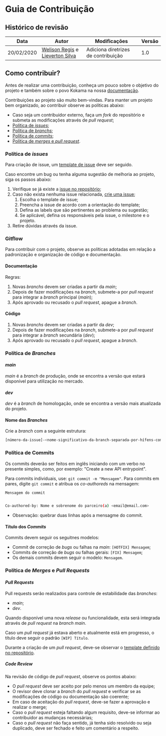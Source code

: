 # Guia de Contribuição

## Histórico de revisão

| Data       | Autor                                                                                          | Modificações                        | Versão |
| ---------- | ---------------------------------------------------------------------------------------------- | ----------------------------------- | ------ |
| 20/02/2020 | [Welison Regis](https://github.com/WelisonR) e [Lieverton Silva](https://github.com/lievertom) | Adiciona diretrizes de contribuição | 1.0    |

## Como contribuir?

Antes de realizar uma contribuição, conheça um pouco sobre o objetivo do projeto e também sobre o povo Kokama na nossa [documentação](https://fga-eps-mds.github.io/2020.2-Projeto-Kokama-Wiki/).

Contribuições ao projeto são muito bem-vindas. Para manter um projeto bem organizado, ao contribuir observe as políticas abaixo:

- Caso seja um contribuidor externo, faça um _fork_ do repositório e submeta as modificações através de _pull request_;
- [Política de _issues_](#politica-de-issues);
- [Política de _branchs_](#politica-de-branches);
- [Política de _commits_](#politica-de-commits);
- [Política de _merges_ e _pull request_](#politica-de-merges-e-pull-requests).

### Política de _issues_

Para criação de issue, um [template de issue](https://github.com/fga-eps-mds/2020.2-Projeto-Kokama-Wiki/issues/new/choose) deve ser seguido.

Caso encontre um bug ou tenha alguma sugestão de melhoria ao projeto, siga os passos abaixo:

1. Verifique se já existe a [issue no repositório](https://github.com/fga-eps-mds/2020.2-Projeto-Kokama-Wiki/issues);
2. Caso não exista nenhuma issue relacionada, [crie uma issue](https://github.com/fga-eps-mds/2020.2-Projeto-Kokama-Wiki/issues/new/choose);
   1. Escolha o template de issue;
   2. Preencha a issue de acordo com a orientação do template;
   3. Defina as labels que são pertinentes ao problema ou sugestão;
   4. Se aplicável, defina os responsáveis pela issue, o milestone e o projeto.
3. Retire dúvidas através da issue.

### Gitflow

Para contribuir com o projeto, observe as políticas adotadas em relação a padronização e organização de código e documentação.

#### Documentação

Regras:

1. Novas _branchs_ devem ser criadas a partir da _main_;
2. Depois de fazer modificações na _branch_, submete-a por _pull request_ para integrar a _branch_ principal (_main_);
3. Após aprovado ou recusado o _pull request_, apague a _branch_.

#### Código

1. Novas _branchs_ devem ser criadas a partir da _dev_;
2. Depois de fazer modificações na _branch_, submete-a por _pull request_ para integrar a _branch_ secundária (_dev_);
3. Após aprovado ou recusado o _pull request_, apague a _branch_.

### Política de _Branches_

#### _main_

_main_ é a _branch_ de produção, onde se encontra a versão que estará disponível para utilização no mercado.

#### _dev_

_dev_ é a _branch_ de homologação, onde se encontra a versão mais atualizada do projeto.

#### Nome das _Branches_

Crie a _branch_ com a seguinte estrutura:

```bash
[número-da-issue]-<nome-significativo-da-branch-separada-por-hífens-com-letras-minusculas-sem-acento>
```

### Política de Commits

Os commits deverão ser feitos em inglês iniciando com um verbo no presente simples, como, por exemplo: "Create a new API entrypoint".

Para commits individuais, use: `git commit -m "Mensagem"`.
Para commits em pares, digite `git commit` e atribua os _co-authoreds_ na mensagem:

```bash
Mensagem do commit


Co-authored-by: Nome e sobrenome do parceiro(a) <email@email.com>
```

- Observação: quebrar duas linhas após a mensagme do commit.

#### Título dos _Commits_

Commits devem seguir os seguitnes modelos:

- Commit de correção de _bugs_ ou falhas na _main_: `[HOTFIX] Mensagem`;
- Commits de correção de _bugs_ ou falhas gerais: `[FIX] Mensagem`;
- Os demais commits devem seguir o modelo: `Mensagem`.

### Política de _Merges_ e _Pull Requests_

#### _Pull Requests_

Pull requests serão realizados para controle de estabilidade das _branches_:

- _main_;
- _dev_.

Quando disponível uma nova _release_ ou funcionalidade, esta será integrada através de _pull request_ na _branch main_.

Caso um _pull request_ já estava aberto e atualmente está em progresso, o título deve seguir o padrão `[WIP] Título`.

Durante a criação de um _pull request_, deve-se observar o [template definido no repositório](https://github.com/fga-eps-mds/2020.2-Projeto-Kokama-Wiki/compare).

##### _Code Review_

Na revisão de código de _pull request_, observe os pontos abaixo:

- O _pull request_ deve ser aceito por pelo menos um membro da equipe;
- O revisor deve clonar a _branch_ do _pull request_ e verificar se as modificações de código ou documentação são coerente;
- Em caso de aceitação do _pull request_, deve-se fazer a aprovação e realizar o merge;
- Caso o _pull request_ esteja faltando algum requisito, deve-se informar ao contribuidor as mudanças necessárias;
- Caso o _pull request_ não faça sentido, já tenha sido resolvido ou seja duplicado, deve ser fechado e feito um comentário a respeito.
